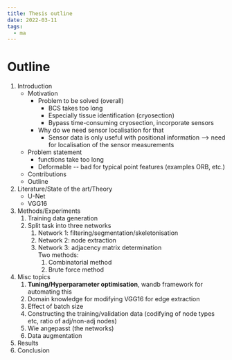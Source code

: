 ```yaml
---
title: Thesis outline
date: 2022-03-11
tags:
  - ma
---
```


# Outline

1. Introduction
	* Motivation
		* Problem to be solved (overall)
			* BCS takes too long
			* Especially tissue identification (cryosection)
			* Bypass time-consuming cryosection, incorporate sensors
		* Why do we need sensor localisation for that
			* Sensor data is only useful with positional information --> need for localisation of the sensor measurements
	* Problem statement
        * functions take too long
		* Deformable -- bad for typical point features (examples ORB, etc.)
	* Contributions
	* Outline
1. Literature/State of the art/Theory
	* U-Net
	* VGG16
1. Methods/Experiments  
    1. Training data generation
    2. Split task into three networks
        1. Network 1: filtering/segmentation/skeletonisation
        2. Network 2: node extraction
        3. Network 3: adjacency matrix determination  
           Two methods:
           1. Combinatorial method
           2. Brute force method
1. Misc topics
	1. **Tuning/Hyperparameter optimisation**, wandb framework for automating this
	2. Domain knowledge for modifying VGG16 for edge extraction
	3. Effect of batch size
	4. Constructing the training/validation data (codifying of node types etc, ratio of adj/non-adj nodes)
	5. Wie angepasst (the networks)
	6. Data augmentation
2. Results
3. Conclusion